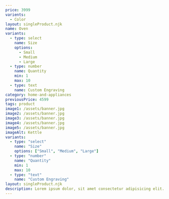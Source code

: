 ```yaml
---
price: 3999
varients:
  - Color
layout: singleProduct.njk
name: Oven
variants:
  - type: select
    name: Size
    options:
      - Small
      - Medium
      - Large
  - type: number
    name: Quantity
    min: 1
    max: 10
  - type: text
    name: Custom Engraving
category: home-and-appliances
previousPrice: 4599
tags: product
image1: /assets/banner.jpg
image2: /assets/banner.jpg
image3: /assets/banner.jpg
image4: /assets/banner.jpg
image5: /assets/banner.jpg
imageAlt: Kettle
variants:
  - type: "select"
    name: "Size"
    options: ["Small", "Medium", "Large"]
  - type: "number"
    name: "Quantity"
    min: 1
    max: 10
  - type: "text"
    name: "Custom Engraving"
layout: singleProduct.njk
description: Lorem ipsum dolor, sit amet consectetur adipisicing elit. Adipisci, sint aut. Est explicabo voluptatibus doloribus, cumque praesentium, similique debitis aliquam minima corporis reprehenderit doloremque asperiores! Illum sit debitis accusamus fugiat?
---
```

